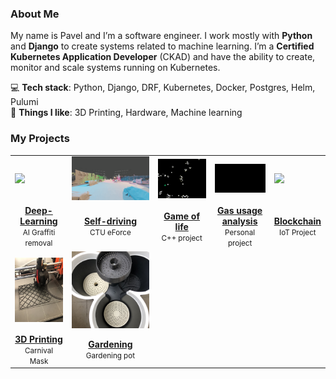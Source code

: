 ### About Me

My name is Pavel and I’m a software engineer. I work mostly with <b>Python</b> and <b>Django</b> to create systems related to machine learning. 
I’m a <b>Certified Kubernetes Application Developer</b> (CKAD) and have the ability to create, monitor and scale systems running on Kubernetes. <br>

💻 **Tech stack**: Python, Django, DRF, Kubernetes, Docker, Postgres, Helm, Pulumi  
💪 **Things I like**: 3D Printing, Hardware, Machine learning

### My Projects

<table>
<tr><td><img src="gra.gif"></td><td><img src="car.gif"></td><td><img src="gol.gif"></td><td><img src="gas.gif"></td><td><img src="bird.gif"></td></tr>
<tr>
	<td align="center"><a href="https://github.com/pavelkraleu/deepclean"><b>Deep-Learning</b></a><br><small>AI Graffiti removal</small></td>
	<td align="center"><a href="https://eforce.cvut.cz/en/driverless/"><b>Self-driving</b></a><br><small>CTU eForce</small></td>
	<td align="center"><a href="https://github.com/pavelkraleu/game-of-life"><b>Game of life</b></a><br><small>C++ project</small></td>
	<td align="center"><a href="https://github.com/pavelkraleu/boiling-water"><b>Gas usage analysis</b></a><br><small>Personal project</small></td>
	<td align="center"><a href="https://github.com/pavelkraleu/birdy-main"><b>Blockchain</b></a><br><small>IoT Project</small></td>
</tr>
<tr><td><img src="grid.jpg"></td><td><img src="garden.jpeg"></td><td></td><td></td><td></td></tr>
<tr>
	<td align="center"><a href="https://github.com/pavelkraleu/grid-fin-carnival"><b>3D Printing</b></a><br><small>Carnival Mask</small></td>
	<td align="center"><a href="https://github.com/pavelkraleu/gardening-pot"><b>Gardening</b></a><br><small>Gardening pot</small></td>
    <td></td>
    <td></td>
    <td></td>
	</tr>
</table>